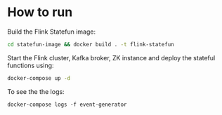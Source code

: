 # How to run
Build the Flink Statefun image:  
```bash
cd statefun-image && docker build . -t flink-statefun
```  
Start the Flink cluster, Kafka broker, ZK instance and deploy the stateful functions using:  
```bash
docker-compose up -d
```  
To see the the logs:  
```
docker-compose logs -f event-generator 
```
